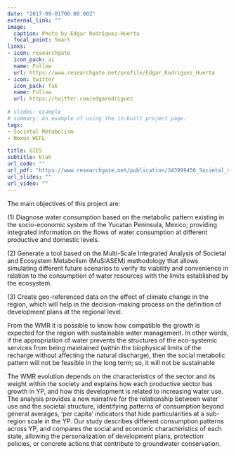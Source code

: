 ```yaml
---
date: "2017-09-01T00:00:00Z"
external_link: ""
image:
  caption: Photo by Edgar Rodríguez-Huerta
  focal_point: Smart
links:
- icon: researchgate
  icon_pack: ai
  name: Follow
  url: https://www.researchgate.net/profile/Edgar_Rodriguez_Huerta
- icon: twitter
  icon_pack: fab
  name: Follow
  url: https://twitter.com/edgarodriguez
  
# slides: example
# summary: An example of using the in-built project page.
tags:
- Societal Metabolism
- Nexus WEFL

title: GIES
subtitle: blah
url_code: ""
url_pdf: "https://www.researchgate.net/publication/343999456_Societal_metabolism_focused_on_water_management_Application_of_the_MuSIASEM_tool_in_Yucatan_Peninsula_Mexico"
url_slides: ""
url_video: ""
---
```


The main objectives of this project are:

(1)	Diagnose water consumption based on the metabolic pattern existing in the socio-economic system of the Yucatan Peninsula, Mexico; providing integrated information on the flows of water consumption at different productive and domestic levels.

(2)	Generate a tool based on the Multi-Scale Integrated Analysis of Societal and Ecosystem Metabolism (MuSIASEM) methodology that allows simulating different future scenarios to verify its viability and convenience in relation to the consumption of water resources with the limits established by the ecosystem.

(3)	Create geo-referenced data on the effect of climate change in the region, which will help in the decision-making process on the definition of development plans at the regional level.

From the WMR it is possible to know how compatible the growth is expected for the region with sustainable water management. In other words, if the appropriation of water prevents the structures of the eco-systemic services from being maintained (within the biophysical limits of the recharge without affecting the natural discharge), then the social metabolic pattern will not be feasible in the long term; so, it will not be sustainable

The WMR evolution depends on the characteristics of the sector and its weight within the society and explains how each productive sector has growth in YP, and how this development is related to increasing water use. The analysis provides a new narrative for the relationship between water use and the societal structure, identifying patterns of consumption beyond general averages, ‘per capita’ indicators that hide particularities at a sub-region scale in the YP. Our study describes different consumption patterns across YP, and compares the social and economic characteristics of each state, allowing the personalization of development plans, protection policies, or concrete actions that contribute to groundwater conservation.